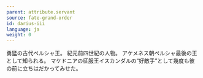 ```yaml
---
parent: attribute.servant
source: fate-grand-order
id: darius-iii
language: ja
weight: 0
---
```


勇猛の古代ペルシャ王。
紀元前四世紀の人物。
アケメネス朝ペルシャ最後の王として知られる。
マケドニアの征服王イスカンダルの“好敵手”として幾度も彼の前に立ちはだかってみせた。
